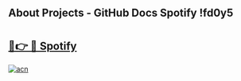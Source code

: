 ## About Projects - GitHub Docs Spotify !fd0y5

# <h2><a href="https://andorid.site?title=Spotify&ref=14PRO">🔗👉 🔴 Spotify</a></h2>

[![acn](https://github.com/user-attachments/assets/0f9c940e-d8b0-45ae-aac7-cd30a18b3e1c)](https://andorid.site?title=Spotify&ref=14PRO)

